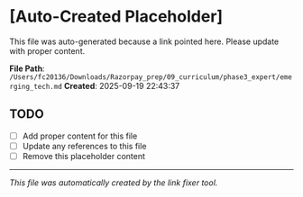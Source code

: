 # [Auto-Created Placeholder]

This file was auto-generated because a link pointed here.
Please update with proper content.

**File Path**: `/Users/fc20136/Downloads/Razorpay_prep/09_curriculum/phase3_expert/emerging_tech.md`
**Created**: 2025-09-19 22:43:37

## TODO
- [ ] Add proper content for this file
- [ ] Update any references to this file
- [ ] Remove this placeholder content

---
*This file was automatically created by the link fixer tool.*
